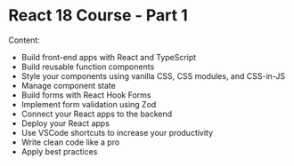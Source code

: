 # React 18 Course - Part 1

Content:

- Build front-end apps with React and TypeScript 
- Build reusable function components 
- Style your components using vanilla CSS, CSS modules, and CSS-in-JS
- Manage component state
- Build forms with React Hook Forms 
- Implement form validation using Zod 
- Connect your React apps to the backend
- Deploy your React apps  
- Use VSCode shortcuts to increase your productivity 
- Write clean code like a pro
- Apply best practices 
